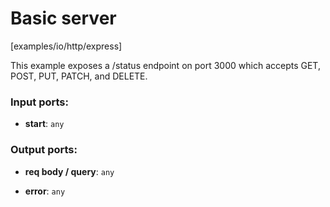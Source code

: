 # Basic server

[examples/io/http/express]

This example exposes a /status endpoint on port 3000 which accepts GET, POST, PUT, PATCH, and DELETE.

### Input ports:

* __start__: `any`

### Output ports:

* __req body / query__: `any`


* __error__: `any`

